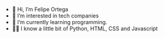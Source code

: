 - 👋 Hi, I’m Felipe Ortega 
- 👀 I’m interested in tech companies
- 🌱 I’m currently learning programming.
- 🧑‍💻 I know a little bit of Python, HTML, CSS and Javascript

<!---
PipeJuan/Pipejuan is a ✨ special ✨ repository because its `README.md` (this file) appears on your GitHub profile.
You can click the Preview link to take a look at your changes.
--->
